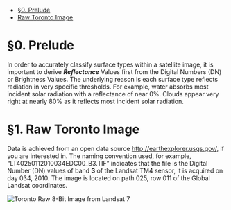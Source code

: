<!-- TOC -->

* [§0. Prelude](#0-prelude-)
* [Raw Toronto Image](#raw-toronto-image)

<!-- TOC -->

# §0. Prelude

In order to accurately classify surface types within a satellite image, it is important to derive _**Reflectance**_
Values first from the Digital Numbers (DN) or Brightness Values. The underlying reason is each surface type reflects
radiation in very specific thresholds. For example, water absorbs most incident solar radiation with a reflectance of
near 0%. Clouds appear very right at nearly 80% as it reflects most incident solar radiation.

# §1. Raw Toronto Image

Data is achieved from an open data source http://earthexplorer.usgs.gov/, if you are interested in. The naming
convention used, for example, “LT40250112010034EDC00_B3.TIF” indicates that the file is the Digital Number (DN) values
of band **3** of the Landsat TM4 sensor, it is acquired on day 034, 2010. The image is located on path
025, row 011 of the Global Landsat coordinates.

![Toronto Raw 8-Bit Image from Landsat 7](https://github.com/amr-y-shalaby/ground_reflectance/blob/main/Data/toronto_2011_band4.tif "Toronto Raw 8-Bit Image")











